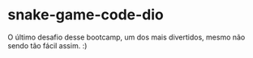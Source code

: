 # snake-game-code-dio
O último desafio desse bootcamp, um dos mais divertidos, mesmo não sendo tão fácil assim. :)
